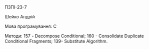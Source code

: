 ПЗПІ-23-7

Шейко Андрій

Мова програмування: С

Методи: 157 - Decompose Conditional; 160 - Consolidate Duplicate Conditional Fragments; 139- Substitute Algorithm.

